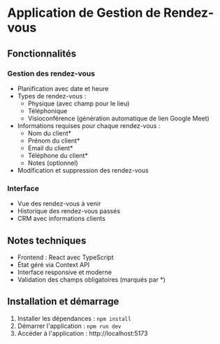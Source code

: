 # Application de Gestion de Rendez-vous

## Fonctionnalités

### Gestion des rendez-vous
- Planification avec date et heure
- Types de rendez-vous :
  - Physique (avec champ pour le lieu)
  - Téléphonique
  - Visioconférence (génération automatique de lien Google Meet)
- Informations requises pour chaque rendez-vous :
  - Nom du client*
  - Prénom du client*
  - Email du client*
  - Téléphone du client*
  - Notes (optionnel)
- Modification et suppression des rendez-vous

### Interface
- Vue des rendez-vous à venir
- Historique des rendez-vous passés
- CRM avec informations clients

## Notes techniques
- Frontend : React avec TypeScript
- État géré via Context API
- Interface responsive et moderne
- Validation des champs obligatoires (marqués par *)

## Installation et démarrage
1. Installer les dépendances : `npm install`
2. Démarrer l'application : `npm run dev`
3. Accéder à l'application : http://localhost:5173
